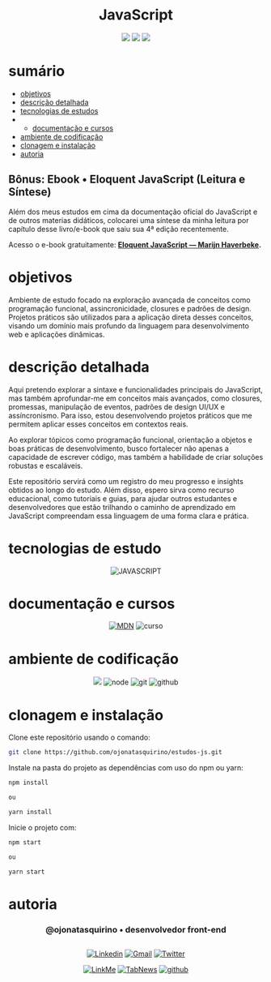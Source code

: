 <h1 align="center"> JavaScript </h1>

[comment]: <> (Adicione o seu usuário  e o nome do repositório)

<p align="center">
  <image
  src="https://img.shields.io/github/languages/count/ojonatasquirino/estudos-js"
  />
  <image
  src="https://img.shields.io/github/languages/top/ojonatasquirino/estudos-js"
  />
  <image
  src="https://img.shields.io/github/last-commit/ojonatasquirino/estudos-js"
  />

</p>

# sumário

- [objetivos](#id01)
- [descrição detalhada](#id01.01)
- [tecnologias de estudos](#id04)
- - [documentação e cursos](#id04.01)
- [ambiente de codificação](#id05)
- [clonagem e instalação](#id06)
- [autoria](#id07)

## Bônus: Ebook •  Eloquent JavaScript (Leitura e Síntese)

Além dos meus estudos em cima da documentação oficial do JavaScript e de outros materias didáticos, colocarei uma síntese da minha leitura por capítulo desse livro/e-book que saiu sua 4ª edição recentemente. 

Acesso o e-book gratuitamente: **<a href='https://eloquentjavascript.net/'>Eloquent JavaScript — Marijn Haverbeke</a>.**

# objetivos <a name="id01"></a>

Ambiente de estudo focado na exploração avançada de conceitos como programação funcional, assincronicidade, closures e padrões de design. Projetos práticos são utilizados para a aplicação direta desses conceitos, visando um domínio mais profundo da linguagem para desenvolvimento web e aplicações dinâmicas.


# descrição detalhada <a name="id01.01"></a>


Aqui pretendo explorar a sintaxe e funcionalidades principais do JavaScript, mas também aprofundar-me em conceitos mais avançados, como closures, promessas, manipulação de eventos, padrões de design UI/UX e assíncronismo. Para isso, estou desenvolvendo projetos práticos que me permitem aplicar esses conceitos em contextos reais.

Ao explorar tópicos como programação funcional, orientação a objetos e boas práticas de desenvolvimento, busco fortalecer não apenas a capacidade de escrever código, mas também a habilidade de criar soluções robustas e escaláveis.

Este repositório servirá como um registro do meu progresso e insights obtidos ao longo do estudo. Além disso, espero sirva como recurso educacional, como tutoriais e guias, para ajudar outros estudantes e desenvolvedores que estão trilhando o caminho de aprendizado em JavaScript compreendam essa linguagem de uma forma clara e prática.


# tecnologias de estudo <a name="id04"></a>

<div  align='center'> 


![JAVASCRIPT](https://img.shields.io/badge/JavaScript-0D1117?style=for-the-badge&logo=javascript&logoColor=yellow)
 
[comment]: <> (link para adicionar badges: https://dev.to/envoy_/150-badges-for-github-pnk)

</div>

# documentação e cursos <a name="id04.01"></a>

<div  align='center'> 

 [![MDN](https://img.shields.io/badge/MDN_Web_Docs-0D1117?style=for-the-badge&logo=mdnwebdocs&logoColor=fff)](https://developer.mozilla.org/pt-BR/docs/Web/JavaScript)
![curso](https://img.shields.io/badge/origamid-0D1117?style=for-the-badge&logo=Databricks&logoColor=993399)
</div>

# ambiente de codificação <a name="id05"></a>

<div  align='center'> 

![](https://img.shields.io/badge/VSCode-0D1117?style=for-the-badge&logo=visual%20studio%20code&logoColor=blue)
![node](https://img.shields.io/badge/Nodejs-0D1117?style=for-the-badge&logo=node.js&logoColor=green)
![git](https://img.shields.io/badge/GIT-0D1117?style=for-the-badge&logo=git&logoColor=red)
![github](https://img.shields.io/badge/Github-0D1117?style=for-the-badge&logo=github&logoColor=fff)
</div>


# clonagem e instalação <a name="id06"></a>

Clone este repositório usando o comando:

```bash
git clone https://github.com/ojonatasquirino/estudos-js.git
```

Instale na pasta do projeto as dependências com uso do npm ou yarn:

```bash
npm install

ou

yarn install 
```

Inicie o projeto com:

```bash
npm start

ou

yarn start
```
[comment]: <> (Adicione o link da implatação, se houver)

# autoria <a name="id07"></a>

[comment]: <> (Adicione seu nome e função)

<h3 align='center'> @ojonatasquirino • desenvolvedor front-end
 </h3>

##

[comment]: <> (Adicione as suas redes sociais e profissionais)

<div align='center'>

[![Linkedin](https://img.shields.io/badge/LinkedIn-0D1117?style=for-the-badge&logo=linkedin&logoColor=blue)](https://www.linkedin.com/in/jonatasquirino/)
<a href = "mailto:quirinoj02@gmail.com">
![Gmail](https://img.shields.io/badge/Gmail-0D1117?style=for-the-badge&logo=gmail&logoColor=red)</a>
[![Twitter](https://img.shields.io/badge/Twitter-0D1117?style=for-the-badge&logo=twitter&logoColor=054595)](https://twitter.com/ojonatasquirino)

[![LinkMe](https://img.shields.io/badge/linkMe-0D1117?style=for-the-badge&logo=upcloud&logoColor=orange)](https://bit.ly/linkquirino)
[![TabNews](https://img.shields.io/badge/tabnews-0D1117?style=for-the-badge&logo=Databricks&logoColor=fff)](https://www.tabnews.com.br/ojonatasquirino)
[![github](https://img.shields.io/badge/Github-0D1117?style=for-the-badge&logo=github&logoColor=fff)](https://www.github.com/ojonatasquirino)
</div>


